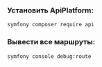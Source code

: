 ### Установить ApiPlatform:

`symfony composer require api`

### Вывести все маршруты:

`symfony console debug:route`